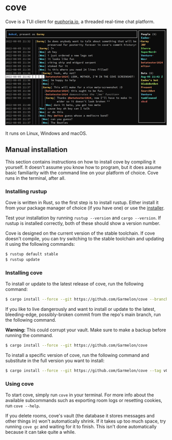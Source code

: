 # cove

Cove is a TUI client for [euphoria.io](https://euphoria.io/), a threaded
real-time chat platform.

![A very meta screenshot](screenshot.png)

It runs on Linux, Windows and macOS.

## Manual installation

This section contains instructions on how to install cove by compiling it yourself.
It doesn't assume you know how to program, but it does assume basic familiarity with the command line on your platform of choice.
Cove runs in the terminal, after all.

### Installing rustup

Cove is written in Rust, so the first step is to install rustup. Either install
it from your package manager of choice (if you have one) or use the
[installer](https://rustup.rs/).

Test your installation by running `rustup --version` and `cargo --version`. If
rustup is installed correctly, both of these should show a version number.

Cove is designed on the current version of the stable toolchain. If cove doesn't
compile, you can try switching to the stable toolchain and updating it using the
following commands:
```bash
$ rustup default stable
$ rustup update
```

### Installing cove

To install or update to the latest release of cove, run the following command:

```bash
$ cargo install --force --git https://github.com/Garmelon/cove --branch latest
```

If you like to live dangerously and want to install or update to the latest,
bleeding-edge, possibly-broken commit from the repo's main branch, run the
following command.

**Warning:** This could corrupt your vault. Make sure to make a backup before
running the command.

```bash
$ cargo install --force --git https://github.com/Garmelon/cove
```

To install a specific version of cove, run the following command and substitute
in the full version you want to install:

```bash
$ cargo install --force --git https://github.com/Garmelon/cove --tag v0.1.0
```

### Using cove

To start cove, simply run `cove` in your terminal. For more info about the
available subcommands such as exporting room logs or resetting cookies, run
`cove --help`.

If you delete rooms, cove's vault (the database it stores messages and other
things in) won't automatically shrink. If it takes up too much space, try
running `cove gc` and waiting for it to finish. This isn't done automatically
because it can take quite a while.
